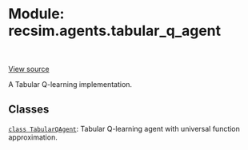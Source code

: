 <div itemscope itemtype="http://developers.google.com/ReferenceObject">
<meta itemprop="name" content="recsim.agents.tabular_q_agent" />
<meta itemprop="path" content="Stable" />
</div>

# Module: recsim.agents.tabular_q_agent

<table class="tfo-notebook-buttons tfo-api" align="left">
</table>

<a target="_blank" href="https://github.com/google-research/recsim/tree/master/recsim/agents/tabular_q_agent.py">View
source</a>

A Tabular Q-learning implementation.

<!-- Placeholder for "Used in" -->

## Classes

[`class TabularQAgent`](../../recsim/agents/tabular_q_agent/TabularQAgent.md):
Tabular Q-learning agent with universal function approximation.
